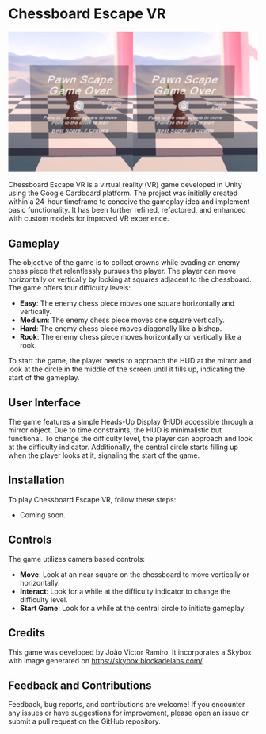 # Chessboard Escape VR

<img src="img_readme_01.png" alt="VR Gameplay">

Chessboard Escape VR is a virtual reality (VR) game developed in Unity using the Google Cardboard platform. The project was initially created within a 24-hour timeframe to conceive the gameplay idea and implement basic functionality. It has been further refined, refactored, and enhanced with custom models for improved VR experience.

## Gameplay

The objective of the game is to collect crowns while evading an enemy chess piece that relentlessly pursues the player. The player can move horizontally or vertically by looking at squares adjacent to the chessboard. The game offers four difficulty levels:

- **Easy**: The enemy chess piece moves one square horizontally and vertically.
- **Medium**: The enemy chess piece moves one square vertically.
- **Hard**: The enemy chess piece moves diagonally like a bishop.
- **Rook**: The enemy chess piece moves horizontally or vertically like a rook.

To start the game, the player needs to approach the HUD at the mirror and look at the circle in the middle of the screen until it fills up, indicating the start of the gameplay.

## User Interface

The game features a simple Heads-Up Display (HUD) accessible through a mirror object. Due to time constraints, the HUD is minimalistic but functional. To change the difficulty level, the player can approach and look at the difficulty indicator. Additionally, the central circle starts filling up when the player looks at it, signaling the start of the game.

## Installation

To play Chessboard Escape VR, follow these steps:

- Coming soon.

## Controls

The game utilizes camera based controls:

- **Move**: Look at an near square on the chessboard to move vertically or horizontally.
- **Interact**: Look for a while at the difficulty indicator to change the difficulty level.
- **Start Game**: Look for a while at the central circle to initiate gameplay.

## Credits

This game was developed by João Victor Ramiro. It incorporates a Skybox with image generated on https://skybox.blockadelabs.com/.

## Feedback and Contributions

Feedback, bug reports, and contributions are welcome! If you encounter any issues or have suggestions for improvement, please open an issue or submit a pull request on the GitHub repository.

